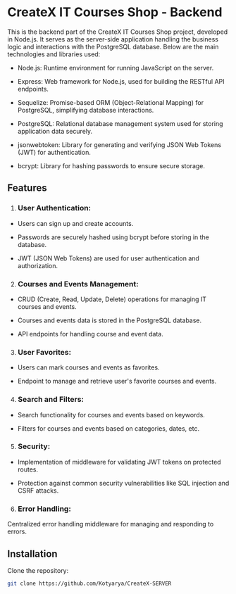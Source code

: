 # CreateX IT Courses Shop - Backend

This is the backend part of the CreateX IT Courses Shop project, developed in Node.js. It serves as the server-side application handling the business logic and interactions with the PostgreSQL database. Below are the main technologies and libraries used:

- Node.js: Runtime environment for running JavaScript on the server.
  
- Express: Web framework for Node.js, used for building the RESTful API endpoints.
  
- Sequelize: Promise-based ORM (Object-Relational Mapping) for PostgreSQL, simplifying database interactions.
  
- PostgreSQL: Relational database management system used for storing application data securely.
  
- jsonwebtoken: Library for generating and verifying JSON Web Tokens (JWT) for authentication.
  
- bcrypt: Library for hashing passwords to ensure secure storage.
  
## Features

1. ### User Authentication:

- Users can sign up and create accounts.

- Passwords are securely hashed using bcrypt before storing in the database.

- JWT (JSON Web Tokens) are used for user authentication and authorization.

2. ### Courses and Events Management:

- CRUD (Create, Read, Update, Delete) operations for managing IT courses and events.

- Courses and events data is stored in the PostgreSQL database.

- API endpoints for handling course and event data.

3. ### User Favorites:

- Users can mark courses and events as favorites.

- Endpoint to manage and retrieve user's favorite courses and events.

4. ### Search and Filters:

- Search functionality for courses and events based on keywords.

- Filters for courses and events based on categories, dates, etc.

5. ### Security:

- Implementation of middleware for validating JWT tokens on protected routes.

- Protection against common security vulnerabilities like SQL injection and CSRF attacks.

6. ### Error Handling:

Centralized error handling middleware for managing and responding to errors.


## Installation

Clone the repository:
   
   ```sh
   git clone https://github.com/Kotyarya/CreateX-SERVER

